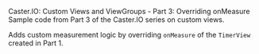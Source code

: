 Caster.IO: Custom Views and ViewGroups - Part 3: Overriding onMeasure
Sample code from Part 3 of the Caster.IO series on custom views.

Adds custom measurement logic by overriding `onMeasure` of the `TimerView` created in Part 1.